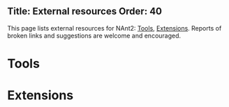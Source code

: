 Title: External resources
Order: 40
---

This page lists external resources for NAnt2: [Tools](#tools), [Extensions](#extensions). Reports of broken links and suggestions are welcome and encouraged. 

# Tools


# Extensions
